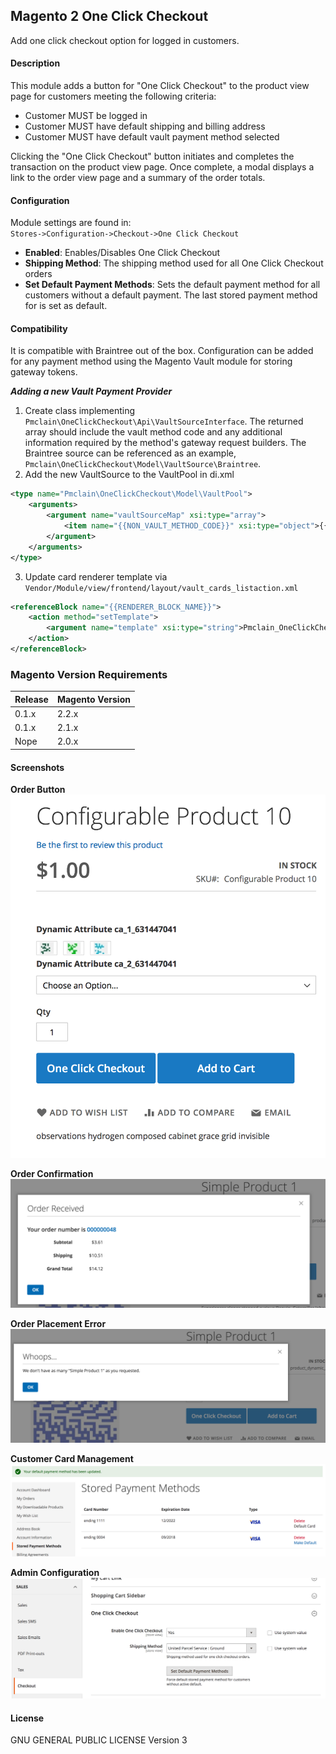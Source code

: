 ## Magento 2 One Click Checkout

Add one click checkout option for logged in customers.

#### Description
This module adds a button for "One Click Checkout" to the product view page for
customers meeting the following criteria:
* Customer MUST be logged in
* Customer MUST have default shipping and billing address
* Customer MUST have default vault payment method selected

Clicking the "One Click Checkout" button initiates and completes the transaction
on the product view page. Once complete, a modal displays a link to the order
view page and a summary of the order totals.

#### Configuration
Module settings are found in:  
`Stores->Configuration->Checkout->One Click Checkout`  
* **Enabled**: Enables/Disables One Click Checkout
* **Shipping Method**: The shipping method used for all One Click Checkout
orders
* **Set Default Payment Methods**: Sets the default payment method for all
customers without a default payment. The last stored payment method for is set
as default.

#### Compatibility
It is compatible with Braintree out of the box. Configuration can be added for
any payment method using the Magento Vault module for storing gateway tokens.

***Adding a new Vault Payment Provider***
1. Create class implementing `Pmclain\OneClickCheckout\Api\VaultSourceInterface`. The
returned array should include the vault method code and any additional
information required by the method's gateway request builders. The Braintree
source can be referenced as an example,
`Pmclain\OneClickCheckout\Model\VaultSource\Braintree`.
2. Add the new VaultSource to the VaultPool in di.xml  
```xml
<type name="Pmclain\OneClickCheckout\Model\VaultPool">
    <arguments>
        <argument name="vaultSourceMap" xsi:type="array">
            <item name="{{NON_VAULT_METHOD_CODE}}" xsi:type="object">{{VaultSourceClass}}</item>
        </argument>
    </arguments>
</type>
```
3. Update card renderer template via `Vendor/Module/view/frontend/layout/vault_cards_listaction.xml`
```xml
<referenceBlock name="{{RENDERER_BLOCK_NAME}}">
    <action method="setTemplate">
        <argument name="template" xsi:type="string">Pmclain_OneClickCheckout::customer_account/credit_card.phtml</argument>
    </action>
</referenceBlock>
```

### Magento Version Requirements
| Release | Magento Version |
| ------- | --------------- |
| 0.1.x   | 2.2.x           | 
| 0.1.x   | 2.1.x           |
| Nope    | 2.0.x           |

#### Screenshots
**Order Button**
![Button](docs/screenshots/button.png)  
  
**Order Confirmation**
![Confirmation](docs/screenshots/order-confirmation.png) 
   
**Order Placement Error**
![Error](docs/screenshots/error.png)  
  
**Customer Card Management**
![Card Management](docs/screenshots/card-management.png)  
  
**Admin Configuration**
![Admin Config](docs/screenshots/admin.png)

#### License
GNU GENERAL PUBLIC LICENSE Version 3
